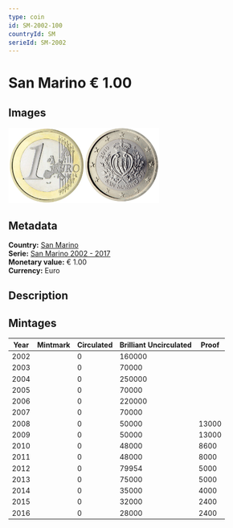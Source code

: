 ```yaml
---
type: coin
id: SM-2002-100
countryId: SM
serieId: SM-2002
---
```


# San Marino € 1.00

## Images

<img src="../../../Images/common-2002-100.webp" height="150" alt="Front image"><img src="Images/san marino-2002-100.webp" height="150" alt="Back image">

## Metadata

**Country:** [San Marino](../index.md)\
**Serie:** [San Marino 2002 - 2017](index.md)\
**Monetary value:** € 1.00\
**Currency:** Euro

## Description

## Mintages

| Year | Mintmark | Circulated | Brilliant Uncirculated | Proof |
| ---- | -------- | ---------- | ---------------------- | ----- |
| 2002 |          | 0          | 160000                 |       |
| 2003 |          | 0          | 70000                  |       |
| 2004 |          | 0          | 250000                 |       |
| 2005 |          | 0          | 70000                  |       |
| 2006 |          | 0          | 220000                 |       |
| 2007 |          | 0          | 70000                  |       |
| 2008 |          | 0          | 50000                  | 13000 |
| 2009 |          | 0          | 50000                  | 13000 |
| 2010 |          | 0          | 48000                  | 8600  |
| 2011 |          | 0          | 48000                  | 8000  |
| 2012 |          | 0          | 79954                  | 5000  |
| 2013 |          | 0          | 75000                  | 5000  |
| 2014 |          | 0          | 35000                  | 4000  |
| 2015 |          | 0          | 32000                  | 2400  |
| 2016 |          | 0          | 28000                  | 2400  |
